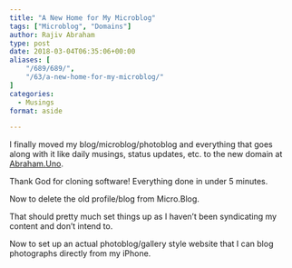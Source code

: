 ```yaml
---
title: "A New Home for My Microblog"
tags: ["Microblog", "Domains"]
author: Rajiv Abraham
type: post
date: 2018-03-04T06:35:06+00:00
aliases: [
    "/689/689/",
    "/63/a-new-home-for-my-microblog/"
]
categories:
  - Musings
format: aside

---
```

<p style="text-align: left;">
  I finally moved my blog/microblog/photoblog and everything that goes along with it like daily musings, status updates, etc. to the new domain at <a href="https://abraham.uno/" target="_blank" rel="noopener">Abraham.Uno</a>.
</p>

<p style="text-align: left;">
  Thank God for cloning software! Everything done in under 5 minutes.
</p>

<p style="text-align: left;">
  Now to delete the old profile/blog from Micro.Blog.
</p>

<p style="text-align: left;">
  That should pretty much set things up as I haven&#8217;t been syndicating my content and don&#8217;t intend to.
</p>

<p style="text-align: left;">
  Now to set up an actual photoblog/gallery style website that I can blog photographs directly from my iPhone.
</p>